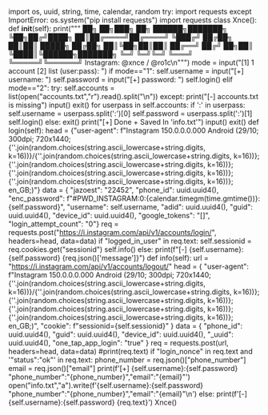 import os, uuid, string, time, calendar, random
try:
    import requests
except ImportError:
    os.system("pip install requests")
    import requests
class Xnce():
    def __init__(self):
        print("""
██╗  ██╗███╗   ██╗ ██████╗███████╗
╚██╗██╔╝████╗  ██║██╔════╝██╔════╝
 ╚███╔╝ ██╔██╗ ██║██║     █████╗
 ██╔██╗ ██║╚██╗██║██║     ██╔══╝
██╔╝ ██╗██║ ╚████║╚██████╗███████╗
╚═╝  ╚═╝╚═╝  ╚═══╝ ╚═════╝╚══════╝
              Instagram: @xnce / @ro1c\n""")
        mode = input("[1] 1 account [2] list (user:pass): ")
        if mode=="1":
            self.username = input("[+] username: ")
            self.password = input("[+] password: ")
            self.login()
        elif mode=="2":
            try:
                self.accounts = list(open("accounts.txt","r").read().split("\n"))
            except:
                print("[-] accounts.txt is missing")
                input()
                exit()
            for userpass in self.accounts:
                if ':' in userpass:
                    self.username = userpass.split(':')[0]
                    self.password = userpass.split(':')[1]
                    self.login()
        else:
            exit()
        print("[+] Done + Saved In 'info.txt'")
        input()
        exit()
    def login(self):
        head = {"user-agent": f"Instagram 150.0.0.0.000 Android (29/10; 300dpi; 720x1440; {''.join(random.choices(string.ascii_lowercase+string.digits, k=16))}/{''.join(random.choices(string.ascii_lowercase+string.digits, k=16))}; {''.join(random.choices(string.ascii_lowercase+string.digits, k=16))}; {''.join(random.choices(string.ascii_lowercase+string.digits, k=16))}; {''.join(random.choices(string.ascii_lowercase+string.digits, k=16))}; en_GB;)"}
        data = {
            "jazoest": "22452",
            "phone_id": uuid.uuid4(),
            "enc_password": f"#PWD_INSTAGRAM:0:{calendar.timegm(time.gmtime())}:{self.password}",
            "username": self.username,
            "adid": uuid.uuid4(),
            "guid": uuid.uuid4(),
            "device_id": uuid.uuid4(),
            "google_tokens": "[]",
            "login_attempt_count": "0"}
        req = requests.post("https://i.instagram.com/api/v1/accounts/login/", headers=head, data=data)
        if "logged_in_user" in req.text:
            self.sessionid = req.cookies.get("sessionid")
            self.info()
        else:
            print(f"[-] {self.username}:{self.password} {req.json()['message']}")
    def info(self):
        url = "https://i.instagram.com/api/v1/accounts/logout/"
        head = {
            "user-agent": f"Instagram 150.0.0.0.000 Android (29/10; 300dpi; 720x1440; {''.join(random.choices(string.ascii_lowercase+string.digits, k=16))}/{''.join(random.choices(string.ascii_lowercase+string.digits, k=16))}; {''.join(random.choices(string.ascii_lowercase+string.digits, k=16))}; {''.join(random.choices(string.ascii_lowercase+string.digits, k=16))}; {''.join(random.choices(string.ascii_lowercase+string.digits, k=16))}; en_GB;)",
            "cookie": f"sessionid={self.sessionid}"
            }
        data = {
            "phone_id": uuid.uuid4(),
            "guid": uuid.uuid4(),
            "device_id": uuid.uuid4(),
            "_uuid": uuid.uuid4(),
            "one_tap_app_login": "true"
            }
        req = requests.post(url, headers=head, data=data)
        #print(req.text)
        if "login_nonce" in req.text and '"status":"ok"' in req.text:
            phone_number = req.json()["phone_number"]
            email = req.json()["email"]
            print(f'[+] {self.username}:{self.password} "phone_number":"{phone_number}","email":"{email}"')
            open("info.txt","a").write(f'{self.username}:{self.password} "phone_number":"{phone_number}","email":"{email}"\n')
        else:
            print(f'[-] {self.username}:{self.password} {req.text}')
Xnce()
